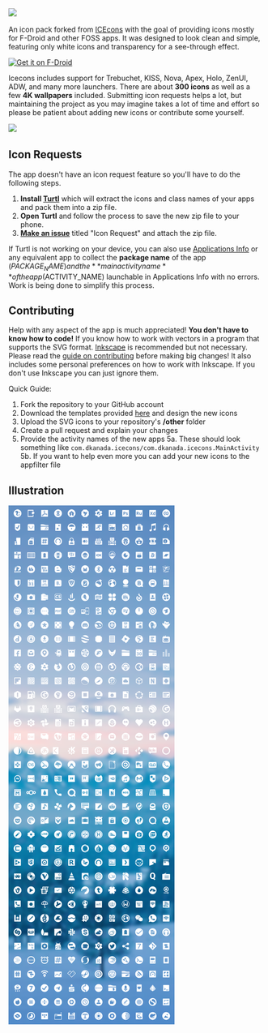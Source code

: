 <img src='https://raw.githubusercontent.com/dkanada/frost/master/metadata/en-US/header-background.png'>

An icon pack forked from [ICEcons](https://github.com/1C3/ICEcons) with the goal of providing icons mostly for F-Droid and other FOSS apps. It was designed to look clean and simple, featuring only white icons and transparency for a see-through effect.

[<img src="https://f-droid.org/badge/get-it-on.png" alt="Get it on F-Droid" height="90">](https://f-droid.org/packages/com.dkanada.icecons)

Icecons includes support for Trebuchet, KISS, Nova, Apex, Holo, ZenUI, ADW, and many more launchers. There are about **300 icons** as well as a few **4K wallpapers** included. Submitting icon requests helps a lot, but maintaining the project as you may imagine takes a lot of time and effort so please be patient about adding new icons or contribute some yourself.

<img src='https://raw.githubusercontent.com/dkanada/frost/master/metadata/en-US/screenshots.png'>

## Icon Requests

The app doesn't have an icon request feature so you'll have to do the following steps.

1. **Install [Turtl](https://f-droid.org/packages/org.xphnx.iconsubmit)** which will extract the icons and class names of your apps and pack them into a zip file.
2. **Open Turtl** and follow the process to save the new zip file to your phone.
3. **[Make an issue](https://github.com/dkanada/frost/issues/new)** titled "Icon Request" and attach the zip file.

If Turtl is not working on your device, you can also use [Applications Info](https://f-droid.org/packages/com.majeur.applicationsinfo) or any equivalent app to collect the **package name** of the app ($PACKAGE_NAME) and the **main activity name** of the app ($ACTIVITY_NAME) launchable in Applications Info with no errors. Work is being done to simplify this process.

## Contributing

Help with any aspect of the app is much appreciated! **You don't have to know how to code!** If you know how to work with vectors in a program that supports the SVG format. [Inkscape](https://inkscape.org/en/) is recommended but not necessary. Please read the [guide on contributing](CONTRIBUTING.md) before making big changes! It also includes some personal preferences on how to work with Inkscape. If you don't use Inkscape you can just ignore them.

Quick Guide:
1. Fork the repository to your GitHub account
2. Download the templates provided [here](templates) and design the new icons
3. Upload the SVG icons to your repository's **/other** folder
4. Create a pull request and explain your changes
5. Provide the activity names of the new apps
  5a. These should look something like `com.dkanada.icecons/com.dkanada.icecons.MainActivity`
  5b. If you want to help even more you can add your new icons to the appfilter file

## Illustration

<img src='https://raw.githubusercontent.com/dkanada/frost/master/metadata/en-US/complete-background.png'/>
